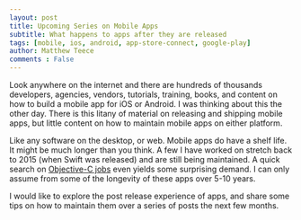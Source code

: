 ```yaml
---
layout: post
title: Upcoming Series on Mobile Apps
subtitle: What happens to apps after they are released 
tags: [mobile, ios, android, app-store-connect, google-play]
author: Matthew Teece
comments : False
---
```


Look anywhere on the internet and there are hundreds of thousands developers, agencies, vendors, tutorials, training, books, and content on how to build a mobile app for iOS or Android. I was thinking about this the other day. There is this litany of material on releasing and shipping mobile apps, but little content on how to maintain mobile apps on either platform.

Like any software on the desktop, or web. Mobile apps do have a shelf life. It might be much longer than you think. A few I have worked on stretch back to 2015 (when Swift was released) and are still being maintained. A quick search on [Objective-C jobs](https://www.google.com/search?q=objective-c+jobs) even yields some surprising demand. I can only assume from some of the longevity of these apps over 5-10 years.

I would like to explore the post release experience of apps, and share some tips on how to maintain them over a series of posts the next few months.






